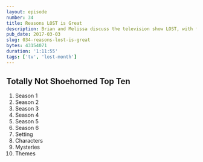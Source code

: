 ```yaml
---
layout: episode
number: 34
title: Reasons LOST is Great
description: Brian and Melissa discuss the television show LOST, with full spoilers.
pub_date: 2017-03-03
slug: 034-reasons-lost-is-great
bytes: 43154071
duration: '1:11:55'
tags: ['tv', 'lost-month']
---
```


<h2>Totally Not Shoehorned Top Ten</h2>
<ol>
<li>Season 1</li>
<li>Season 2</li>
<li>Season 3</li>
<li>Season 4</li>
<li>Season 5</li>
<li>Season 6</li>
<li>Setting</li>
<li>Characters</li>
<li>Mysteries</li>
<li>Themes</li>
</ol>